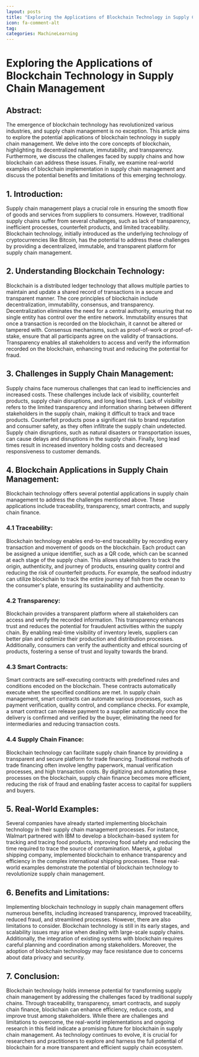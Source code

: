 ```yaml
---
layout: posts
title: "Exploring the Applications of Blockchain Technology in Supply Chain Management"
icon: fa-comment-alt
tag:      
categories: MachineLearning
---
```



# Exploring the Applications of Blockchain Technology in Supply Chain Management

## Abstract:
The emergence of blockchain technology has revolutionized various industries, and supply chain management is no exception. This article aims to explore the potential applications of blockchain technology in supply chain management. We delve into the core concepts of blockchain, highlighting its decentralized nature, immutability, and transparency. Furthermore, we discuss the challenges faced by supply chains and how blockchain can address these issues. Finally, we examine real-world examples of blockchain implementation in supply chain management and discuss the potential benefits and limitations of this emerging technology.

## 1. Introduction:
Supply chain management plays a crucial role in ensuring the smooth flow of goods and services from suppliers to consumers. However, traditional supply chains suffer from several challenges, such as lack of transparency, inefficient processes, counterfeit products, and limited traceability. Blockchain technology, initially introduced as the underlying technology of cryptocurrencies like Bitcoin, has the potential to address these challenges by providing a decentralized, immutable, and transparent platform for supply chain management.

## 2. Understanding Blockchain Technology:
Blockchain is a distributed ledger technology that allows multiple parties to maintain and update a shared record of transactions in a secure and transparent manner. The core principles of blockchain include decentralization, immutability, consensus, and transparency. Decentralization eliminates the need for a central authority, ensuring that no single entity has control over the entire network. Immutability ensures that once a transaction is recorded on the blockchain, it cannot be altered or tampered with. Consensus mechanisms, such as proof-of-work or proof-of-stake, ensure that all participants agree on the validity of transactions. Transparency enables all stakeholders to access and verify the information recorded on the blockchain, enhancing trust and reducing the potential for fraud.

## 3. Challenges in Supply Chain Management:
Supply chains face numerous challenges that can lead to inefficiencies and increased costs. These challenges include lack of visibility, counterfeit products, supply chain disruptions, and long lead times. Lack of visibility refers to the limited transparency and information sharing between different stakeholders in the supply chain, making it difficult to track and trace products. Counterfeit products pose a significant risk to brand reputation and consumer safety, as they often infiltrate the supply chain undetected. Supply chain disruptions, such as natural disasters or transportation issues, can cause delays and disruptions in the supply chain. Finally, long lead times result in increased inventory holding costs and decreased responsiveness to customer demands.

## 4. Blockchain Applications in Supply Chain Management:
Blockchain technology offers several potential applications in supply chain management to address the challenges mentioned above. These applications include traceability, transparency, smart contracts, and supply chain finance.

### 4.1 Traceability:
Blockchain technology enables end-to-end traceability by recording every transaction and movement of goods on the blockchain. Each product can be assigned a unique identifier, such as a QR code, which can be scanned at each stage of the supply chain. This allows stakeholders to track the origin, authenticity, and journey of products, ensuring quality control and reducing the risk of counterfeit products. For example, the seafood industry can utilize blockchain to track the entire journey of fish from the ocean to the consumer's plate, ensuring its sustainability and authenticity.

### 4.2 Transparency:
Blockchain provides a transparent platform where all stakeholders can access and verify the recorded information. This transparency enhances trust and reduces the potential for fraudulent activities within the supply chain. By enabling real-time visibility of inventory levels, suppliers can better plan and optimize their production and distribution processes. Additionally, consumers can verify the authenticity and ethical sourcing of products, fostering a sense of trust and loyalty towards the brand.

### 4.3 Smart Contracts:
Smart contracts are self-executing contracts with predefined rules and conditions encoded on the blockchain. These contracts automatically execute when the specified conditions are met. In supply chain management, smart contracts can automate various processes, such as payment verification, quality control, and compliance checks. For example, a smart contract can release payment to a supplier automatically once the delivery is confirmed and verified by the buyer, eliminating the need for intermediaries and reducing transaction costs.

### 4.4 Supply Chain Finance:
Blockchain technology can facilitate supply chain finance by providing a transparent and secure platform for trade financing. Traditional methods of trade financing often involve lengthy paperwork, manual verification processes, and high transaction costs. By digitizing and automating these processes on the blockchain, supply chain finance becomes more efficient, reducing the risk of fraud and enabling faster access to capital for suppliers and buyers.

## 5. Real-World Examples:
Several companies have already started implementing blockchain technology in their supply chain management processes. For instance, Walmart partnered with IBM to develop a blockchain-based system for tracking and tracing food products, improving food safety and reducing the time required to trace the source of contamination. Maersk, a global shipping company, implemented blockchain to enhance transparency and efficiency in the complex international shipping processes. These real-world examples demonstrate the potential of blockchain technology to revolutionize supply chain management.

## 6. Benefits and Limitations:
Implementing blockchain technology in supply chain management offers numerous benefits, including increased transparency, improved traceability, reduced fraud, and streamlined processes. However, there are also limitations to consider. Blockchain technology is still in its early stages, and scalability issues may arise when dealing with large-scale supply chains. Additionally, the integration of existing systems with blockchain requires careful planning and coordination among stakeholders. Moreover, the adoption of blockchain technology may face resistance due to concerns about data privacy and security.

## 7. Conclusion:
Blockchain technology holds immense potential for transforming supply chain management by addressing the challenges faced by traditional supply chains. Through traceability, transparency, smart contracts, and supply chain finance, blockchain can enhance efficiency, reduce costs, and improve trust among stakeholders. While there are challenges and limitations to overcome, the real-world implementations and ongoing research in this field indicate a promising future for blockchain in supply chain management. As technology continues to evolve, it is crucial for researchers and practitioners to explore and harness the full potential of blockchain for a more transparent and efficient supply chain ecosystem.